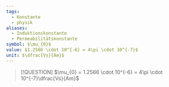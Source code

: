 ```yaml
---
tags:
  - Konstante
  - physik
aliases:
  - Induktionskonstante
  - Permeabilitätskonstante
symbol: $\mu_{0}$
value: $1.2566 \cdot 10^{-6} = 4\pi \cdot 10^{-7}$
unit: $\dfrac{Vs}{Am}$
---
```


> [!QUESTION] $\mu_{0} = 1.2566 \cdot 10^{-6} = 4\pi \cdot 10^{-7}\dfrac{Vs}{Am}$

